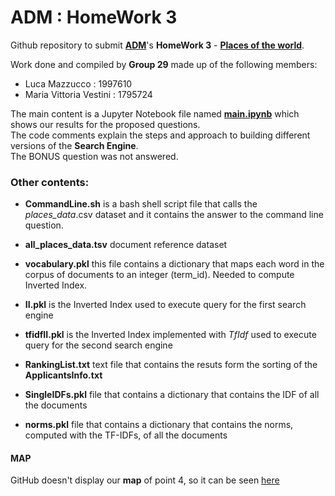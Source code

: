 # ADM : HomeWork 3

Github repository to submit [**ADM**](http://aris.me/index.php/data-mining-ds-2022)'s **HomeWork 3** - **[Places of the world](https://github.com/lucamaiano/ADM/tree/master/2022/Homework_3)**.<br>

Work done and compiled by **Group 29** made up of the following members:
- Luca Mazzucco : 1997610 
- Maria Vittoria Vestini : 1795724

The main content is a Jupyter Notebook file named [**main.ipynb**](https://github.com/MaviVestini/ADM_HW3/blob/main/HW3_final.ipynb) which shows our results for the proposed questions.\
The code comments explain the steps and approach to building different versions of the **Search Engine**.\
The BONUS question was not answered.

### Other contents:
- **CommandLine.sh** is a bash shell script file that calls the _places_data_.csv dataset and it contains the answer to the command line question.

- **all_places_data.tsv** document reference dataset

- **vocabulary.pkl**
this file contains a dictionary that maps each word in the corpus of documents to an integer (term_id). Needed to compute Inverted Index.

- **II.pkl** is the Inverted Index used to execute query for the first search engine

- **tfidfII.pkl** is the Inverted Index implemented with *TfIdf* used to execute query for the second search engine

- **RankingList.txt** text file that contains the resuts form the sorting of the **ApplicantsInfo.txt**

- **SingleIDFs.pkl** file that contains a dictionary that contains the IDF of all the documents

- **norms.pkl** file that contains a dictionary that contains the norms, computed with the TF-IDFs, of all the documents

#### MAP
GitHub doesn't display our **map** of point 4, so it can be seen [here](https://htmlpreview.github.io/?https://raw.githubusercontent.com/MaviVestini/ADM_HW3/main/fig.html) 
